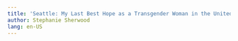 ```yaml
---
title: 'Seattle: My Last Best Hope as a Transgender Woman in the United States'
author: Stephanie Sherwood
lang: en-US
---
```



